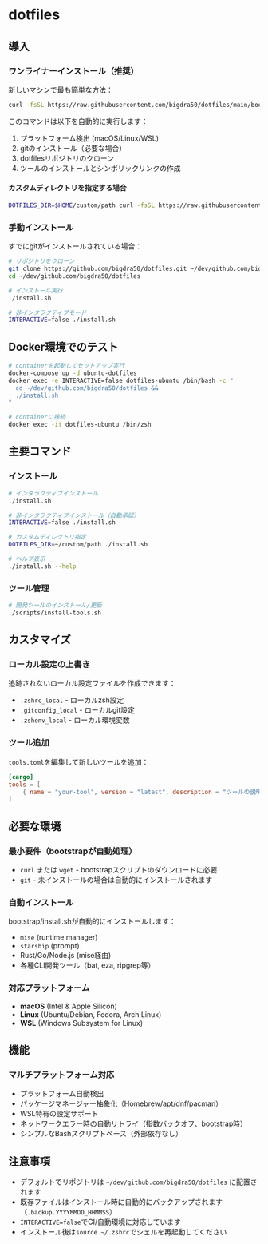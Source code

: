 # dotfiles

## 導入

### ワンライナーインストール（推奨）

新しいマシンで最も簡単な方法：

```bash
curl -fsSL https://raw.githubusercontent.com/bigdra50/dotfiles/main/bootstrap | bash
```

このコマンドは以下を自動的に実行します：
1. プラットフォーム検出 (macOS/Linux/WSL)
2. gitのインストール（必要な場合）
3. dotfilesリポジトリのクローン
4. ツールのインストールとシンボリックリンクの作成

#### カスタムディレクトリを指定する場合

```bash
DOTFILES_DIR=$HOME/custom/path curl -fsSL https://raw.githubusercontent.com/bigdra50/dotfiles/main/bootstrap | bash
```

### 手動インストール

すでにgitがインストールされている場合：

```bash
# リポジトリをクローン
git clone https://github.com/bigdra50/dotfiles.git ~/dev/github.com/bigdra50/dotfiles
cd ~/dev/github.com/bigdra50/dotfiles

# インストール実行
./install.sh

# 非インタラクティブモード
INTERACTIVE=false ./install.sh
```

## Docker環境でのテスト

```bash
# containerを起動してセットアップ実行
docker-compose up -d ubuntu-dotfiles
docker exec -e INTERACTIVE=false dotfiles-ubuntu /bin/bash -c "
  cd ~/dev/github.com/bigdra50/dotfiles &&
  ./install.sh
"

# containerに接続
docker exec -it dotfiles-ubuntu /bin/zsh
```

## 主要コマンド

### インストール

```bash
# インタラクティブインストール
./install.sh

# 非インタラクティブインストール（自動承認）
INTERACTIVE=false ./install.sh

# カスタムディレクトリ指定
DOTFILES_DIR=~/custom/path ./install.sh

# ヘルプ表示
./install.sh --help
```

### ツール管理

```bash
# 開発ツールのインストール/更新
./scripts/install-tools.sh
```

## カスタマイズ

### ローカル設定の上書き

追跡されないローカル設定ファイルを作成できます：

- `.zshrc_local` - ローカルzsh設定
- `.gitconfig_local` - ローカルgit設定
- `.zshenv_local` - ローカル環境変数

### ツール追加

`tools.toml`を編集して新しいツールを追加：

```toml
[cargo]
tools = [
    { name = "your-tool", version = "latest", description = "ツールの説明" }
]
```

## 必要な環境

### 最小要件（bootstrapが自動処理）

- `curl` または `wget` - bootstrapスクリプトのダウンロードに必要
- `git` - 未インストールの場合は自動的にインストールされます

### 自動インストール

bootstrap/install.shが自動的にインストールします：

- `mise` (runtime manager)
- `starship` (prompt)
- Rust/Go/Node.js (mise経由)
- 各種CLI開発ツール（bat, eza, ripgrep等）

### 対応プラットフォーム

- **macOS** (Intel & Apple Silicon)
- **Linux** (Ubuntu/Debian, Fedora, Arch Linux)
- **WSL** (Windows Subsystem for Linux)

## 機能

### マルチプラットフォーム対応

- プラットフォーム自動検出
- パッケージマネージャー抽象化（Homebrew/apt/dnf/pacman）
- WSL特有の設定サポート
- ネットワークエラー時の自動リトライ（指数バックオフ、bootstrap時）
- シンプルなBashスクリプトベース（外部依存なし）

## 注意事項

- デフォルトでリポジトリは `~/dev/github.com/bigdra50/dotfiles` に配置されます
- 既存ファイルはインストール時に自動的にバックアップされます（`.backup.YYYYMMDD_HHMMSS`）
- `INTERACTIVE=false`でCI/自動環境に対応しています
- インストール後は`source ~/.zshrc`でシェルを再起動してください

